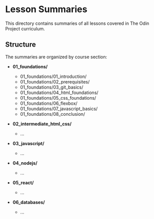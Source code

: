 # Lesson Summaries

This directory contains summaries of all lessons covered in The Odin Project curriculum.

## Structure

The summaries are organized by course section:

- **01_foundations/**
  - 01_foundations/01_introduction/
  - 01_foundations/02_prerequisites/
  - 01_foundations/03_git_basics/
  - 01_foundations/04_html_foundations/
  - 01_foundations/05_css_foundations/
  - 01_foundations/06_flexbox/
  - 01_foundations/07_javascript_basics/
  - 01_foundations/08_conclusion/

- **02_intermediate_html_css/**
  - ...

- **03_javascript/**
  - ...

- **04_nodejs/**
  - ...

- **05_react/**
  - ...

- **06_databases/**
  - ...
